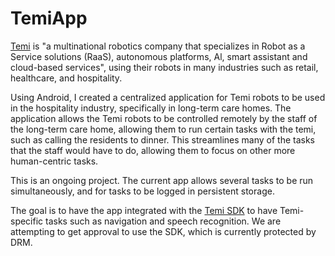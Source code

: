 # TemiApp
[Temi](https://www.robotemi.com/) is "a multinational robotics company that specializes in Robot as a Service solutions (RaaS), autonomous platforms, Al, smart assistant and cloud-based services", using their robots in many industries such as retail, healthcare, and hospitality.

Using Android, I created a centralized application for Temi robots to be used in the hospitality industry, specifically in long-term care homes. The application allows the Temi robots to be controlled remotely by the staff of the long-term care home, allowing them to run certain tasks with the temi, such as calling the residents to dinner. This streamlines many of the tasks that the staff would have to do, allowing them to focus on other more human-centric tasks.

This is an ongoing project. The current app allows several tasks to be run simultaneously, and for tasks to be logged in persistent storage. 

The goal is to have the app integrated with the [Temi SDK](https://github.com/robotemi/sdk) to have Temi-specific tasks such as navigation and speech recognition. We are attempting to get approval to use the SDK, which is currently protected by DRM. 
